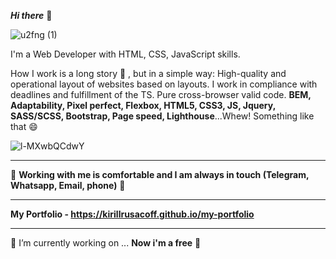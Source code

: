 <b>***Hi there***</b> 👋 

![u2fng (1)](https://github.com/KirillRusacoff/KirillRusacoff/assets/121468262/e521cef8-4969-41fd-80a1-7d858a35782e)




I'm a Web Developer with HTML, CSS, JavaScript skills. 



How I work is a long story 🤔 , but in a simple way: High-quality and operational layout of websites based on layouts. I work in compliance with deadlines and fulfillment of the TS. Pure cross-browser valid code. <b>BEM, Adaptability, Pixel perfect, Flexbox, HTML5, CSS3, JS, Jquery, SASS/SCSS, Bootstrap, Page speed, Lighthouse</b>...Whew! Something like that 😄



![l-MXwbQCdwY](https://github.com/KirillRusacoff/KirillRusacoff/assets/121468262/404bc84f-483c-4c9d-b48e-d47dacb1b46a)


********************



🌱 <b>Working with me is comfortable and I am always in touch (Telegram, Whatsapp, Email, phone)</b> 🌱


********************


<b>My Portfolio - https://kirillrusacoff.github.io/my-portfolio</b>


********************


 🔭 I’m currently working on ... <b>Now i'm a free</b> 👋

